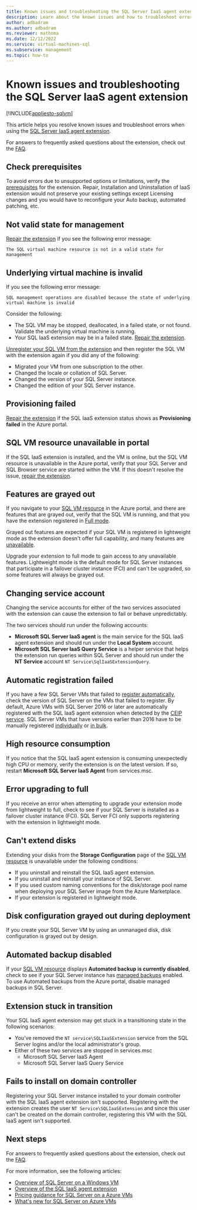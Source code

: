 ```yaml
---
title: Known issues and troubleshooting the SQL Server IaaS agent extension
description: Learn about the known issues and how to troubleshoot errors with the SQL Server Iaas Agent extension.
author: adbadram
ms.author: adbadram
ms.reviewer: mathoma
ms.date: 12/12/2022
ms.service: virtual-machines-sql
ms.subservice: management
ms.topic: how-to
---
```

# Known issues and troubleshooting the SQL Server IaaS agent extension
[!INCLUDE[appliesto-sqlvm](../../includes/appliesto-sqlvm.md)]

This article helps you resolve known issues and troubleshoot errors when using the [SQL Server IaaS agent extension](sql-server-iaas-agent-extension-automate-management.md). 

For answers to frequently asked questions about the extension, check out the [FAQ](frequently-asked-questions-faq.yml#sql-server-iaas-agent-extension). 

## Check prerequisites 

To avoid errors due to unsupported options or limitations, verify the [prerequisites](sql-agent-extension-manually-register-single-vm.md#prerequisites) for the extension. Repair, Installation and Uninstallation of IaaS extension would not preserve your existing settings except Licensing changes and you would have to reconfigure your Auto backup, automated patching, etc.

## Not valid state for management

[Repair the extension](sql-agent-extension-manually-register-single-vm.md#repair-extension) if you see the following error message: 

`The SQL virtual machine resource is not in a valid state for management`

## Underlying virtual machine is invalid

If you see the following error message: 

`SQL management operations are disabled because the state of underlying virtual machine is invalid`

Consider the following:

- The SQL VM may be stopped, deallocated, in a failed state, or not found. Validate the underlying virtual machine is running. 
- Your SQL IaaS extension may be in a failed state. [Repair the extension](sql-agent-extension-manually-register-single-vm.md#repair-extension). 

[Unregister your SQL VM from the extension](sql-agent-extension-manually-register-single-vm.md#unregister-from-extension) and then register the SQL VM with the extension again if you did any of the following:

- Migrated your VM from one subscription to the other.
- Changed the locale or collation of SQL Server. 
- Changed the version of your SQL Server instance. 
- Changed the edition of your SQL Server instance. 

## Provisioning failed 

[Repair the extension](sql-agent-extension-manually-register-single-vm.md#repair-extension) if the SQL IaaS extension status shows as **Provisioning failed** in the Azure portal. 

## SQL VM resource unavailable in portal 

If the SQL IaaS extension is installed, and the VM is online, but the SQL VM resource is unavailable in the Azure portal, verify that your SQL Server and SQL Browser service are started within the VM. If this doesn't resolve the issue, [repair the extension](sql-agent-extension-manually-register-single-vm.md#repair-extension). 

## Features are grayed out

If you navigate to your [SQL VM resource](manage-sql-vm-portal.md) in the Azure portal, and there are features that are grayed out, verify that the SQL VM is running, and that you have the extension registered in [Full mode](sql-server-iaas-agent-extension-automate-management.md#management-modes). 

Grayed out features are expected if your SQL VM is registered in lightweight mode as the extension doesn't offer full capability, and many features are [unavailable](sql-server-iaas-agent-extension-automate-management.md#feature-benefits). 

Upgrade your extension to full mode to gain access to any unavailable features. Lightweight mode is the default mode for SQL Server instances that participate in a failover cluster instance (FCI) and can't be upgraded, so some features will always be grayed out. 

## Changing service account

Changing the service accounts for either of the two services associated with the extension can cause the extension to fail or behave unpredictably. 

The two services should run under the following accounts:

- **Microsoft SQL Server IaaS agent** is the main service for the SQL IaaS agent extension and should run under the **Local System** account. 
- **Microsoft SQL Server IaaS Query Service** is a helper service that helps the extension run queries within SQL Server and should run under the **NT Service** account `NT Service\SqlIaaSExtensionQuery`. 


## Automatic registration failed

If you have a few SQL Server VMs that failed to [register automatically](sql-agent-extension-automatic-registration-all-vms.md), check the version of SQL Server on the VMs that failed to register. By default, Azure VMs with SQL Server 2016 or later are automatically registered with the SQL IaaS agent extension when detected by the [CEIP service](/sql/sql-server/usage-and-diagnostic-data-configuration-for-sql-server). SQL Server VMs that have versions earlier than 2016 have to be manually registered [individually](sql-agent-extension-manually-register-single-vm.md) or [in bulk](sql-agent-extension-manually-register-vms-bulk.md).

## High resource consumption 

If you notice that the SQL IaaS agent extension is consuming unexpectedly high CPU or memory, verify the extension is on the latest version. If so, restart **Microsoft SQL Server IaaS Agent** from services.msc. 

## Error upgrading to full 

If you receive an error when attempting to upgrade your extension mode from lightweight to full, check to see if your SQL Server is installed as a failover cluster instance (FCI). SQL Server FCI only supports registering with the extension in lightweight mode. 

## Can't extend disks 

Extending your disks from the **Storage Configuration** page of the [SQL VM resource](manage-sql-vm-portal.md) is unavailable under the following conditions: 

- If you uninstall and reinstall the SQL IaaS agent extension. 
- If you uninstall and reinstall your instance of SQL Server. 
- If you used custom naming conventions for the disk/storage pool name when deploying your SQL Server image from the Azure Marketplace. 
- If your extension is registered in lightweight mode. 

## Disk configuration grayed out during deployment

If you create your SQL Server VM by using an unmanaged disk, disk configuration is grayed out by design. 

## Automated backup disabled

If your [SQL VM resource](manage-sql-vm-portal.md) displays **Automated backup is currently disabled**, check to see if your SQL Server instance has [managed backups](/sql/relational-databases/backup-restore/enable-sql-server-managed-backup-to-microsoft-azure) enabled. To use Automated backups from the Azure portal, disable managed backups in SQL Server. 

## Extension stuck in transition 

Your SQL IaaS agent extension may get stuck in a transitioning state in the following scenarios:

- You've removed the `NT service\SQLIaaSExtension` service from the SQL Server logins and/or the local administrator's group.
- Either of these two services are stopped in services.msc 
   - Microsoft SQL Server IaaS Agent 
   - Microsoft SQL Server IaaS Query Service 

## Fails to install on domain controller

Registering your SQL Server instance installed to your domain controller with the SQL IaaS agent extension isn't supported. Registering with the extension creates the user `NT Service\SQLIaaSExtension` and since this user can't be created on the domain controller, registering this VM with the SQL IaaS agent isn't supported. 


## Next steps

For answers to frequently asked questions about the extension, check out the [FAQ](frequently-asked-questions-faq.yml#sql-server-iaas-agent-extension). 

For more information, see the following articles:

* [Overview of SQL Server on a Windows VM](sql-server-on-azure-vm-iaas-what-is-overview.md)
* [Overview of the SQL IaaS agent extension](sql-server-iaas-agent-extension-automate-management.md)
* [Pricing guidance for SQL Server on a Azure VMs](../windows/pricing-guidance.md)
* [What's new for SQL Server on Azure VMs](../windows/doc-changes-updates-release-notes-whats-new.md)
